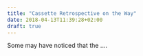 ```yaml
---
title: "Cassette Retrospective on the Way"
date: 2018-04-13T11:39:28+02:00
draft: true
---
```


Some may have noticed that the ....

